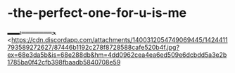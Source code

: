 # -the-perfect-one-for-u-is-me
▬▬ι═══════ﺤ
<https://cdn.discordapp.com/attachments/1400312054749069445/1424411793589272627/87446b1192c278f8728588cafe520b4f.jpg?ex=68e3da5b&is=68e288db&hm=4dd0962cea4ea6ed509e6dcbdd5a3e2b1785ba0f42cfb398fbaadb5840708e59
